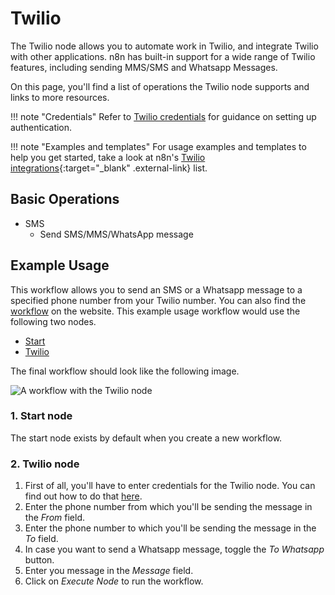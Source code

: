# Twilio

The Twilio node allows you to automate work in Twilio, and integrate Twilio with other applications. n8n has built-in support for a wide range of Twilio features, including sending MMS/SMS and Whatsapp Messages. 

On this page, you'll find a list of operations the Twilio node supports and links to more resources.

!!! note "Credentials"
    Refer to [Twilio credentials](/integrations/builtin/credentials/twilio/) for guidance on setting up authentication. 

!!! note "Examples and templates"
    For usage examples and templates to help you get started, take a look at n8n's [Twilio integrations](https://n8n.io/integrations/twilio/){:target="_blank" .external-link} list.


## Basic Operations

* SMS
    * Send SMS/MMS/WhatsApp message

## Example Usage

This workflow allows you to send an SMS or a Whatsapp message to a specified phone number from your Twilio number. You can also find the [workflow](https://n8n.io/workflows/401) on the website. This example usage workflow would use the following two nodes.
- [Start](/integrations/builtin/core-nodes/n8n-nodes-base.start/)
- [Twilio]()

The final workflow should look like the following image.

![A workflow with the Twilio node](/_images/integrations/builtin/app-nodes/twilio/workflow.png)

### 1. Start node

The start node exists by default when you create a new workflow.

### 2. Twilio node

1. First of all, you'll have to enter credentials for the Twilio node. You can find out how to do that [here](/integrations/builtin/credentials/twilio/).
2. Enter the phone number from which you'll be sending the message in the *From* field.
3. Enter the phone number to which you'll be sending the message in the *To* field.
4. In case you want to send a Whatsapp message, toggle the *To Whatsapp* button.
5. Enter you message in the *Message* field.
6. Click on *Execute Node* to run the workflow.





